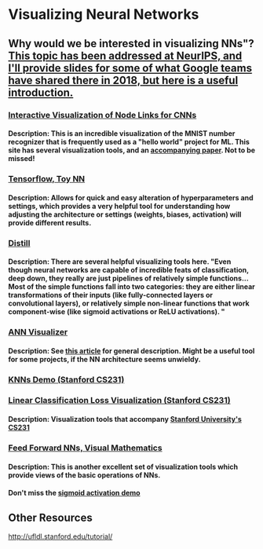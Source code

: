 # Visualizing Neural Networks

## Why would we be interested in visualizing NNs"? [This topic has been addressed at NeurIPS, and I'll provide slides for some of what Google teams have shared there in 2018, but here is a useful introduction.](https://www.analyticsvidhya.com/blog/2019/05/understanding-visualizing-neural-networks/)

### [Interactive Visualization of Node Links for CNNs](https://www.cs.ryerson.ca/~aharley/vis/fc/)
#### Description: This is an incredible visualization of the MNIST number recognizer that is frequently used as a "hello world" project for ML.  This site has several visualization tools, and an [accompanying paper](https://www.cs.ryerson.ca/~aharley/vis/harley_vis_isvc15.pdf). Not to be missed!

### [Tensorflow, Toy NN](https://playground.tensorflow.org/)
#### Description: Allows for quick and easy alteration of hyperparameters and settings, which provides a very helpful tool for understanding how adjusting the architecture or settings (weights, biases, activation) will provide different results.

### [Distill](https://distill.pub/2020/grand-tour/)
#### Description: There are several helpful visualizing tools here. "Even though neural networks are capable of incredible feats of classification, deep down, they really are just pipelines of relatively simple functions... Most of the simple functions fall into two categories: they are either linear transformations of their inputs (like fully-connected layers or convolutional layers), or relatively simple non-linear functions that work component-wise (like sigmoid activations or ReLU activations). "

### [ANN Visualizer](https://github.com/Prodicode/ann-visualizer)
#### Description: See [this article](https://towardsdatascience.com/visualizing-artificial-neural-networks-anns-with-just-one-line-of-code-b4233607209e) for general description. Might be a useful tool for some projects, if the NN architecture seems unwieldy.

### [KNNs Demo (Stanford CS231)](http://vision.stanford.edu/teaching/cs231n-demos/knn/)
### [Linear Classification Loss Visualization (Stanford CS231)](http://vision.stanford.edu/teaching/cs231n-demos/linear-classify/)
#### Description: Visualization tools that accompany [Stanford University's CS231](http://vision.stanford.edu/teaching/cs231n/)

### [Feed Forward NNs, Visual Mathematics](http://jalammar.github.io/feedforward-neural-networks-visual-interactive/)
#### Description: This is another excellent set of visualization tools which provide views of the basic operations of NNs.
#### Don't miss the [sigmoid activation demo](http://jalammar.github.io/feedforward-neural-networks-visual-interactive/#sigmoid-visualization)

## Other Resources

http://ufldl.stanford.edu/tutorial/
